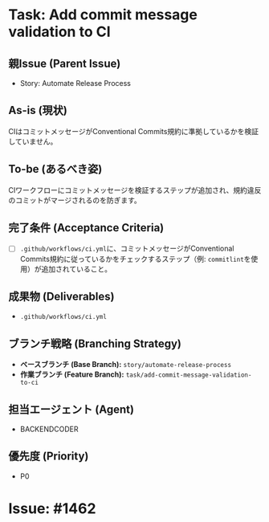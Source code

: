 # Task: Add commit message validation to CI

## 親Issue (Parent Issue)
- Story: Automate Release Process

## As-is (現状)
CIはコミットメッセージがConventional Commits規約に準拠しているかを検証していません。

## To-be (あるべき姿)
CIワークフローにコミットメッセージを検証するステップが追加され、規約違反のコミットがマージされるのを防ぎます。

## 完了条件 (Acceptance Criteria)
- [ ] `.github/workflows/ci.yml`に、コミットメッセージがConventional Commits規約に従っているかをチェックするステップ（例: `commitlint`を使用）が追加されていること。

## 成果物 (Deliverables)
- `.github/workflows/ci.yml`

## ブランチ戦略 (Branching Strategy)
- **ベースブランチ (Base Branch):** `story/automate-release-process`
- **作業ブランチ (Feature Branch):** `task/add-commit-message-validation-to-ci`

## 担当エージェント (Agent)
- BACKENDCODER

## 優先度 (Priority)
- P0

# Issue: #1462
